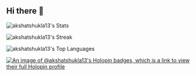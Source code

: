 ## Hi there 👋

<!--
**akshatshukla13/akshatshukla13** is a ✨ _special_ ✨ repository because its `README.md` (this file) appears on your GitHub profile.

Here are some ideas to get you started:

- 🔭 I’m currently working on ...
- 🌱 I’m currently learning ...
- 👯 I’m looking to collaborate on ...
- 🤔 I’m looking for help with ...
- 💬 Ask me about ...
- 📫 How to reach me: ...
- 😄 Pronouns: ...
- ⚡ Fun fact: ...
-->

![akshatshukla13's Stats](https://github-readme-stats.vercel.app/api?username=akshatshukla13&theme=vue-dark&show_icons=true&hide_border=true&count_private=true)

![akshatshukla13's Streak](https://github-readme-streak-stats.herokuapp.com/?user=akshatshukla13&theme=vue-dark&hide_border=true)

![akshatshukla13's Top Languages](https://github-readme-stats.vercel.app/api/top-langs/?username=akshatshukla13&theme=vue-dark&show_icons=true&hide_border=true&layout=compact)


[![An image of @akshatshukla13's Holopin badges, which is a link to view their full Holopin profile](https://holopin.me/akshatshukla13)](https://holopin.io/@akshatshukla13)
